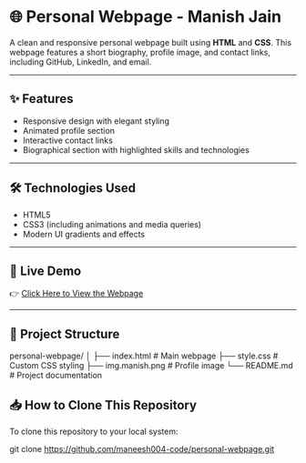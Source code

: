 # 🌐 Personal Webpage - Manish Jain

A clean and responsive personal webpage built using **HTML** and **CSS**. This webpage features a short biography, profile image, and contact links, including GitHub, LinkedIn, and email.

---


## ✨ Features

- Responsive design with elegant styling
- Animated profile section
- Interactive contact links
- Biographical section with highlighted skills and technologies

---

## 🛠️ Technologies Used

- HTML5
- CSS3 (including animations and media queries)
- Modern UI gradients and effects

---

## 🔗 Live Demo

👉 [Click Here to View the Webpage](https://maneesh004-code.github.io/personal-webpage/)  


---

## 📁 Project Structure
personal-webpage/
│
├── index.html # Main webpage
├── style.css # Custom CSS styling
├── img.manish.png # Profile image
└── README.md # Project documentation
## 📥 How to Clone This Repository

To clone this repository to your local system:


git clone https://github.com/maneesh004-code/personal-webpage.git

